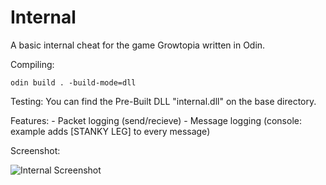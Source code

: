# Internal

A basic internal cheat for the game Growtopia written in Odin.

Compiling:
```
odin build . -build-mode=dll
```

Testing:
You can find the Pre-Built DLL "internal.dll" on the base directory.

Features:
	- Packet logging (send/recieve)
	- Message logging (console: example adds [STANKY LEG] to every message)
	
Screenshot:

![Internal Screenshot](https://i.imgur.com/0c9BxMX.png)
